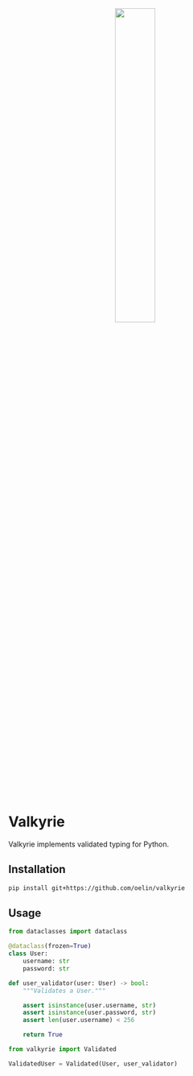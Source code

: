 <div align=center>
        <img src='https://github.com/oelin/valary/blob/main/images/valary.svg' width=40%>
</div>

# Valkyrie

Valkyrie implements validated typing for Python.

## Installation

```bash
pip install git+https://github.com/oelin/valkyrie
```

## Usage

```python
from dataclasses import dataclass

@dataclass(frozen=True)
class User:
    username: str
    password: str
```

```python
def user_validator(user: User) -> bool:
    """Validates a User."""

    assert isinstance(user.username, str)
    assert isinstance(user.password, str)
    assert len(user.username) < 256

    return True
```

```python
from valkyrie import Validated

ValidatedUser = Validated(User, user_validator) 
```
